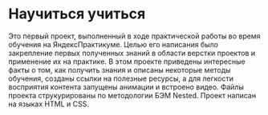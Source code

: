 # Научиться учиться

Это первый проект, выполненный в ходе практической работы во время обучения на ЯндексПрактикуме. Целью его написания было закрепление первых полученных знаний в области верстки проектов и применение их на практике. В этом проекте приведены интересные факты о том, как получить знания и описаны некоторые методы обучения, созданы ссылки на полезные ресурсы, а для легкости восприятия контента запущены анимации и встроено видео. Файлы проекта струкурированы по методологии БЭМ Nested.
Проект написан на языках HTML и СSS.

